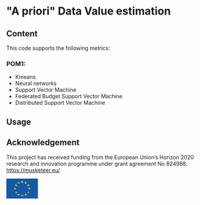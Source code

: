 # "A priori" Data Value estimation

## Content

This code supports the following metrics:

### POM1:

* Kmeans
* Neural networks
* Support Vector Machine
* Federated Budget Support Vector Machine
* Distributed Support Vector Machine


## Usage 




## Acknowledgement 

This project has received funding from the European Union’s Horizon 2020 research and innovation programme under grant agreement No 824988. https://musketeer.eu/

![](./EU.png)